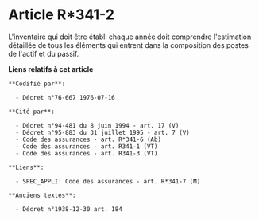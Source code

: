# Article R*341-2

L'inventaire qui doit être établi chaque année doit comprendre l'estimation détaillée de tous les éléments qui entrent dans
la composition des postes de l'actif et du passif.

**Liens relatifs à cet article**

	**Codifié par**:

	  - Décret n°76-667 1976-07-16

	**Cité par**:

	  - Décret n°94-481 du 8 juin 1994 - art. 17 (V)
	  - Décret n°95-883 du 31 juillet 1995 - art. 7 (V)
	  - Code des assurances - art. R*341-6 (Ab)
	  - Code des assurances - art. R341-1 (VT)
	  - Code des assurances - art. R341-3 (VT)

	**Liens**:

	  - SPEC_APPLI: Code des assurances - art. R*341-7 (M)

	**Anciens textes**:

	  - Décret n°1938-12-30 art. 184

